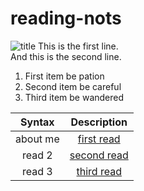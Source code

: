 # reading-nots 
![title](https://www.techtello.com/wp-content/uploads/2020/06/fixed-mindset-vs-growth-mindset-chart.png)
This is the first line.  
And this is the second line.	
1. First item be pation 
2. Second item be careful
3. Third item be wandered


| Syntax      | Description |
| :---:       |    :----:  |
| about me        | [first read](/read1.md)       |
|  read 2         | [second read](/firstcod.md)    |
|  read 3         | [third read](/read2.md)    |